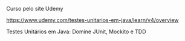 Curso pelo site Udemy

https://www.udemy.com/testes-unitarios-em-java/learn/v4/overview

Testes Unitários em Java: Domine JUnit, Mockito e TDD